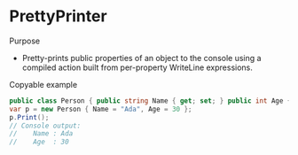 # PrettyPrinter

Purpose
- Pretty-prints public properties of an object to the console using a compiled action built from per-property WriteLine expressions.

Copyable example
```csharp
public class Person { public string Name { get; set; } public int Age { get; set; } }
var p = new Person { Name = "Ada", Age = 30 };
p.Print();
// Console output:
//    Name : Ada
//    Age  : 30
```
